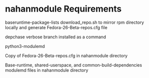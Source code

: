 # nahanmodule Requirements
baseruntime-package-lists download_repo.sh to mirror rpm directory locally and generate Fedora-26-Beta-repos.cfg file

depchase verbose branch installed as a command

python3-modulemd

Copy of Fedora-26-Beta-repos.cfg in nahanmodule directory

Base-runtime, shared-userspace, and common-build-dependencies modulemd files in nahanmodule directory